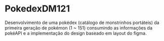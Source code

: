 # PokedexDM121

Desenvolvimento de uma pokédex (catálogo de monstrinhos portáteis) da primeira geração de pokémon (1 ~ 151) consumindo as informações da pokéAPI e a implementação do design baseado em layout do figma.